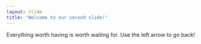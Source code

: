 ```yaml
---
layout: slide
title: "Welcome to our second slide!"
---
```

Everything worth having is worth waiting for.
Use the left arrow to go back!
